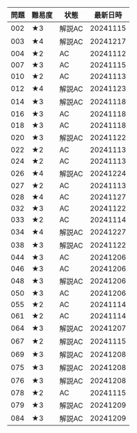| 問題 | 難易度 | 状態 | 最新日時 | 
| ---- | ------ | ---- | -------- | 
| 002  | ★3    | 解説AC   | 20241115 | 
| 003  | ★4    | 解説AC   | 20241217 | 
| 004  | ★2    | AC   | 20241112 | 
| 007  | ★3    | AC   | 20241115 | 
| 010  | ★2    | AC   | 20241113 | 
| 012  | ★4    | 解説AC   | 20241123 | 
| 014  | ★3    | 解説AC   | 20241118 | 
| 016  | ★3    | AC   | 20241118 | 
| 018  | ★3    | AC   | 20241118 | 
| 020  | ★3    | 解説AC   | 20241122 | 
| 022  | ★2    | AC   | 20241113 | 
| 024  | ★2    | AC   | 20241113 | 
| 026  | ★4    | 解説AC   | 20241224 | 
| 027  | ★2    | AC   | 20241113 | 
| 028  | ★4    | AC   | 20241127 | 
| 032  | ★3    | AC   | 20241122 | 
| 033  | ★2    | AC   | 20241114 | 
| 034  | ★4    | 解説AC   | 20241227 | 
| 038  | ★3    | 解説AC   | 20241122 | 
| 044  | ★3    | AC   | 20241206 | 
| 046  | ★3    | AC   | 20241206 | 
| 048  | ★3    | 解説AC   | 20241206 | 
| 050  | ★3    | AC   | 20241206 | 
| 055  | ★2    | AC   | 20241114 | 
| 061  | ★2    | AC   | 20241114 | 
| 064  | ★3    | 解説AC   | 20241207 | 
| 067  | ★2    | 解説AC   | 20241115 | 
| 069  | ★3    | 解説AC   | 20241208 | 
| 075  | ★3    | 解説AC   | 20241208 | 
| 076  | ★3    | 解説AC   | 20241208 | 
| 078  | ★2    | AC   | 20241115 | 
| 079  | ★3    | 解説AC   | 20241209 | 
| 084  | ★3    | 解説AC   | 20241209 | 